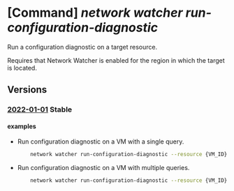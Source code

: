 # [Command] _network watcher run-configuration-diagnostic_

Run a configuration diagnostic on a target resource.

Requires that Network Watcher is enabled for the region in which the target is located.

## Versions

### [2022-01-01](/Resources/mgmt-plane/L3N1YnNjcmlwdGlvbnMve30vcmVzb3VyY2Vncm91cHMve30vcHJvdmlkZXJzL21pY3Jvc29mdC5uZXR3b3JrL25ldHdvcmt3YXRjaGVycy97fS9uZXR3b3JrY29uZmlndXJhdGlvbmRpYWdub3N0aWM=/2022-01-01.xml) **Stable**

<!-- mgmt-plane /subscriptions/{}/resourcegroups/{}/providers/microsoft.network/networkwatchers/{}/networkconfigurationdiagnostic 2022-01-01 -->

#### examples

- Run configuration diagnostic on a VM with a single query.
    ```bash
        network watcher run-configuration-diagnostic --resource {VM_ID} --direction Inbound --protocol TCP --source 12.11.12.14 --destination 10.1.1.4 --port 12100
    ```

- Run configuration diagnostic on a VM with multiple queries.
    ```bash
        network watcher run-configuration-diagnostic --resource {VM_ID} --queries '[{"direction": "Inbound", "protocol": "TCP", "source": "12.11.12.14", "destination": "10.1.1.4", "destinationPort": "12100"}, {"direction": "Inbound", "protocol": "TCP", "source": "12.11.12.0/32", "destination": "10.1.1.4", "destinationPort": "12100"}, {"direction": "Outbound", "protocol": "TCP", "source": "12.11.12.14", "destination": "10.1.1.4", "destinationPort": "12100"}]'
    ```
